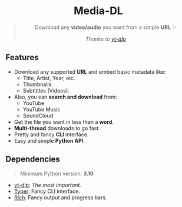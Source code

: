 <div align="center">

# Media-DL
> Download any **video/audio** you want from a simple **URL** ✨
> 
> *Thanks to [yt-dlp](https://pypi.org/project/yt-dlp/)*

</div>

## Features

- Download any supported **URL** and embed basic metadata like:
    - Title, Artist, Year, etc.
    - Thumbnails.
    - Subtittles (Videos).
- Also, you can **search and download** from:
    - YouTube
    - YouTube Music
    - SoundCloud
- Get the file you want in less than a **word**.
- **Multi-thread** downloads to go fast.
- Pretty and fancy **CLI** interface.
- Easy and simple **Python API**.

## Dependencies

> Minimum Python version: **3.10**

- [yt-dlp](https://pypi.org/project/yt-dlp/): *The most important.*
- [Typer](https://pypi.org/project/typer/): Fancy CLI interface.
- [Rich](https://pypi.org/project/rich/): Fancy output and progress bars.
